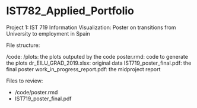 # IST782_Applied_Portfolio
Project 1: IST 719 Information Visualization: Poster on transitions from University to employment in Spain

File structure:

/code:
   /plots: the plots outputed by the code
   poster.rmd: code to generate the plots
dr_EILU_GRAD_2019.xlsx: original data
IST719_poster_final.pdf: the final poster
work_in_progress_report.pdf: the midproject report


Files to review:
- /code/poster.rmd
- IST719_poster_final.pdf